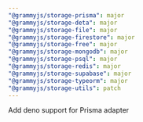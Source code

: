 ```yaml
---
"@grammyjs/storage-prisma": major
"@grammyjs/storage-deta": major
"@grammyjs/storage-file": major
"@grammyjs/storage-firestore": major
"@grammyjs/storage-free": major
"@grammyjs/storage-mongodb": major
"@grammyjs/storage-psql": major
"@grammyjs/storage-redis": major
"@grammyjs/storage-supabase": major
"@grammyjs/storage-typeorm": major
"@grammyjs/storage-utils": patch
---
```


Add deno support for Prisma adapter
